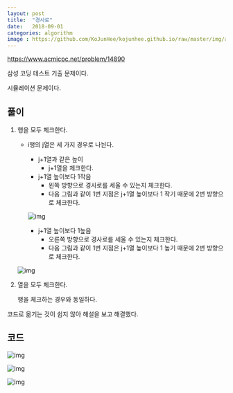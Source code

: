 ```yaml
---
layout: post
title:  "경사로"
date:   2018-09-01
categories: algorithm
image : https://github.com/KoJunHee/kojunhee.github.io/raw/master/img/algorithm.png
---
```


<https://www.acmicpc.net/problem/14890>

삼성 코딩 테스트 기출 문제이다.

시뮬레이션 문제이다.

## 풀이

1. 행을 모두 체크한다.

   - i행의 j열은 세 가지 경우로 나뉜다.
     - j+1열과 같은 높이
       - j+1열을 체크한다.
     - j+1열 높이보다 1작음
       - 왼쪽 방향으로 경사로를 세울 수 있는지 체크한다. 
       - 다음 그림과 같이 1번 지점은 j+1열 높이보다 1 작기 때문에 2번 방향으로 체크한다.

     ![img](https://github.com/KoJunHee/kojunhee.github.io/raw/master/img/runwayy011.png)

     - j+1열 높이보다 1높음
       - 오른쪽 방향으로 경사로를 세울 수 있는지 체크한다. 
       - 다음 그림과 같이 1번 지점은 j+1열 높이보다 1 높기 때문에 2번 방향으로 체크한다. 

   ![img](https://github.com/KoJunHee/kojunhee.github.io/raw/master/img/runwayy02.png)

2. 열을 모두 체크한다.

   행을 체크하는 경우와 동일하다.



코드로 옮기는 것이 쉽지 않아 해설을 보고 해결했다.

##  코드

![img](https://github.com/KoJunHee/kojunhee.github.io/raw/master/img/runwayy03.png)

![img](https://github.com/KoJunHee/kojunhee.github.io/raw/master/img/runwayy04.png)

![img](https://github.com/KoJunHee/kojunhee.github.io/raw/master/img/runwayy05.png)